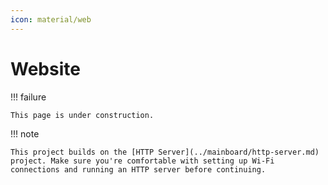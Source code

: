 ```yaml
---
icon: material/web
---
```


# Website

!!! failure

    This page is under construction.

!!! note

    This project builds on the [HTTP Server](../mainboard/http-server.md) project. Make sure you're comfortable with setting up Wi-Fi connections and running an HTTP server before continuing.
